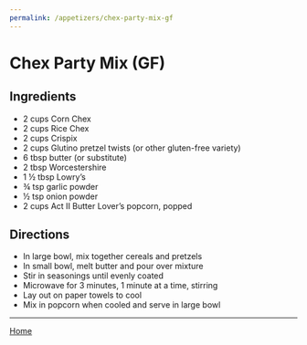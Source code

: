 ```yaml
---
permalink: /appetizers/chex-party-mix-gf
---
```

# Chex Party Mix (GF)

## Ingredients

- 2 cups Corn Chex
- 2 cups Rice Chex
- 2 cups Crispix
- 2 cups Glutino pretzel twists (or other gluten-free variety)
- 6 tbsp butter (or substitute)
- 2 tbsp Worcestershire
- 1 ½ tbsp Lowry’s
- ¾ tsp garlic powder
- ½ tsp onion powder
- 2 cups Act II Butter Lover’s popcorn, popped

## Directions

- In large bowl, mix together cereals and pretzels
- In small bowl, melt butter and pour over mixture
- Stir in seasonings until evenly coated
- Microwave for 3 minutes, 1 minute at a time, stirring
- Lay out on paper towels to cool
- Mix in popcorn when cooled and serve in large bowl

---

[Home](https://thomasjbarrett82.github.io)
